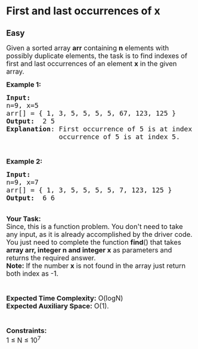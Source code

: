 # First and last occurrences of x
## Easy
<div class="problems_problem_content__Xm_eO" style="user-select: auto;"><p style="user-select: auto;"><span style="font-size: 18px; user-select: auto;">Given a sorted array <strong style="user-select: auto;">arr</strong> containing <strong style="user-select: auto;">n</strong> elements with possibly duplicate elements, the task is to find indexes of first and last occurrences of an element <strong style="user-select: auto;">x</strong> in the given array.</span></p>

<p style="user-select: auto;"><span style="font-size: 18px; user-select: auto;"><strong style="user-select: auto;">Example 1:</strong></span></p>

<pre style="position: relative; user-select: auto;"><span style="font-size: 18px; user-select: auto;"><strong style="user-select: auto;">Input:</strong>
n=9, x=5
arr[] = { 1, 3, 5, 5, 5, 5, 67, 123, 125 }
<strong style="user-select: auto;">Output:</strong>  2 5
<strong style="user-select: auto;">Explanation</strong>: First occurrence of 5 is at index 2 and last
&nbsp;            occurrence of 5 is at index 5. 
</span><div class="open_grepper_editor" title="Edit &amp; Save To Grepper" style="user-select: auto;"></div></pre>

<p style="user-select: auto;">&nbsp;</p>

<p style="user-select: auto;"><span style="font-size: 18px; user-select: auto;"><strong style="user-select: auto;">Example 2:</strong></span></p>

<pre style="position: relative; user-select: auto;"><span style="font-size: 18px; user-select: auto;"><strong style="user-select: auto;">Input:
</strong>n=9, x=7
arr[] = { 1, 3, 5, 5, 5, 5, 7, 123, 125 }
<strong style="user-select: auto;">Output:</strong>  6 6 

</span><div class="open_grepper_editor" title="Edit &amp; Save To Grepper" style="user-select: auto;"></div></pre>

<p style="user-select: auto;"><span style="font-size: 18px; user-select: auto;"><strong style="user-select: auto;">Your Task:</strong><br style="user-select: auto;">
Since, this is a function problem. You don't need to take any input, as it is already accomplished by the driver code. You just need to complete the function <strong style="user-select: auto;">find</strong>() that takes <strong style="user-select: auto;">array arr, integer n and integer x</strong> as parameters and returns the required answer.<br style="user-select: auto;">
<strong style="user-select: auto;">Note:</strong> If the number <strong style="user-select: auto;">x</strong> is not found in the array just return both index as -1.</span></p>

<p style="user-select: auto;">&nbsp;</p>

<p style="user-select: auto;"><span style="font-size: 18px; user-select: auto;"><strong style="user-select: auto;">Expected Time Complexity:</strong> O(logN)<br style="user-select: auto;">
<strong style="user-select: auto;">Expected Auxiliary Space:</strong> O(1).</span></p>

<p style="user-select: auto;">&nbsp;</p>

<p style="user-select: auto;"><span style="font-size: 18px; user-select: auto;"><strong style="user-select: auto;">Constraints:</strong><br style="user-select: auto;">
1 ≤ N ≤ 10<sup style="user-select: auto;">7</sup></span></p>

<p style="user-select: auto;">&nbsp;</p>
</div>